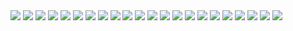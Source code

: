 <img src="https://i.ibb.co/4Y51Pdz/jujutsu-kaisen-181-1.jpg">
<img src="https://i.ibb.co/6ymkYGY/jujutsu-kaisen-181-2.jpg">
<img src="https://i.ibb.co/LtnY4jn/jujutsu-kaisen-181-3.jpg">
<img src="https://i.ibb.co/bXLSm8n/jujutsu-kaisen-181-4.jpg">
<img src="https://i.ibb.co/Lx9Z8Vv/jujutsu-kaisen-181-5.jpg">
<img src="https://i.ibb.co/rF86wgK/jujutsu-kaisen-181-6.jpg">
<img src="https://i.ibb.co/4PdBGy1/jujutsu-kaisen-181-7.jpg">
<img src="https://i.ibb.co/M5njtdw/jujutsu-kaisen-181-8.jpg">
<img src="https://i.ibb.co/R39qw9V/jujutsu-kaisen-181-9.jpg">
<img src="https://i.ibb.co/Z6dw8Jj/jujutsu-kaisen-181-10.jpg">
<img src="https://i.ibb.co/zPDJYcG/jujutsu-kaisen-181-11.jpg">
<img src="https://i.ibb.co/rygKw71/jujutsu-kaisen-181-12.jpg">
<img src="https://i.ibb.co/r6xCzYs/jujutsu-kaisen-181-13.jpg">
<img src="https://i.ibb.co/KhWQLm9/jujutsu-kaisen-181-14.jpg">
<img src="https://i.ibb.co/MPCMVHf/jujutsu-kaisen-181-15.jpg">
<img src="https://i.ibb.co/fSJn0Tt/jujutsu-kaisen-181-16.jpg">
<img src="https://i.ibb.co/7WLG09T/jujutsu-kaisen-181-17.jpg">
<img src="https://i.ibb.co/TMDGVXV/jujutsu-kaisen-181-18.jpg">
<img src="https://i.ibb.co/LZG08Dp/jujutsu-kaisen-181-19.jpg">
<img src="https://i.ibb.co/wCG43DW/jujutsu-kaisen-181-20.jpg">
<img src="https://i.ibb.co/QCX8zPR/jujutsu-kaisen-181-21.jpg">
<img src="https://i.ibb.co/5sJvQMJ/jujutsu-kaisen-181-22.jpg">

